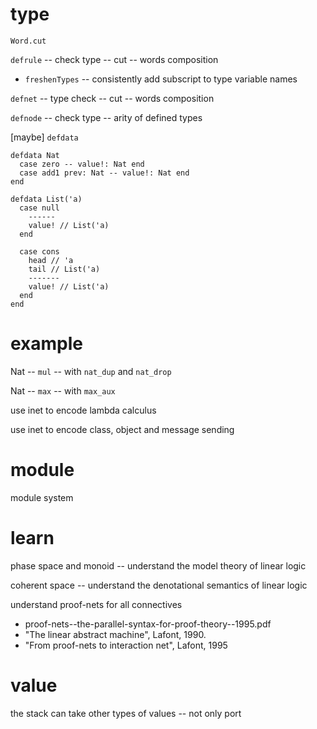# type

`Word.cut`

`defrule` -- check type -- cut -- words composition

- `freshenTypes` -- consistently add subscript to type variable names

`defnet` -- type check -- cut -- words composition

`defnode` -- check type -- arity of defined types

[maybe] `defdata`

```inet
defdata Nat
  case zero -- value!: Nat end
  case add1 prev: Nat -- value!: Nat end
end

defdata List('a)
  case null
    ------
    value! // List('a)
  end

  case cons
    head // 'a
    tail // List('a)
    -------
    value! // List('a)
  end
end
```

# example

Nat -- `mul` -- with `nat_dup` and `nat_drop`

Nat -- `max` -- with `max_aux`

use inet to encode lambda calculus

use inet to encode class, object and message sending

# module

module system

# learn

phase space and monoid -- understand the model theory of linear logic

coherent space -- understand the denotational semantics of linear logic

understand proof-nets for all connectives

- proof-nets--the-parallel-syntax-for-proof-theory--1995.pdf
- "The linear abstract machine", Lafont, 1990.
- "From proof-nets to interaction net", Lafont, 1995

# value

the stack can take other types of values -- not only port
